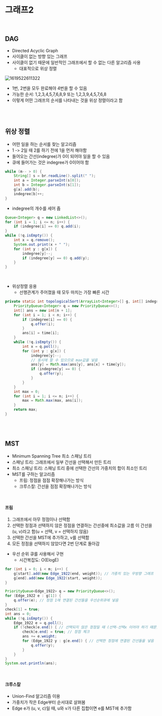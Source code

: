 # 그래프2

</br>

## DAG

- Directed Acyclic Graph 
- 사이클이 없는 방향 있는 그래프
- 사이클이 없기 때문에 일반적인 그래프에서 할 수 없는 다른 알고리즘 사용
  - 대표적으로 위상 정렬

![1619522611322](https://user-images.githubusercontent.com/33548856/116537054-b1162c00-a920-11eb-8096-a05e268d0422.png)

- 1번, 2번을 모두 완료해야 4번을 할 수 있음
- 가능한 순서: 1,2,3,4,5,7,6,8,9 또는 1,2,3,9,4,5,7,6,8 
- 이렇게 어떤 그래프의 순서를 나타내는 것을 위상 정렬이라고 함

</br>

</br>

## 위상 정렬

- 어떤 일을 하는 순서를 찾는 알고리즘
- 1 -> 2일 때 2를 하기 전에 1을 먼저 해야함
- 들어오는 간선(indegree)가 0이 되어야 일을 할 수 있음
- 큐에 들어가는 것은 indegree가 0이어야 함

```java
while (m-- > 0) {
	String[] s = br.readLine().split(" ");
	int a = Integer.parseInt(s[0]);
	int b = Integer.parseInt(s[1]);
	g[a].add(b);
	indegree[b]++;
}
```

- indegree의 개수를 세어 줌

```java
Queue<Integer> q = new LinkedList<>();
for (int i = 1; i <= n; i++) {
	if (indegree[i] == 0) q.add(i);
}
while (!q.isEmpty()) {
	int x = q.remove();
	System.out.print(x + " ");
	for (int y : g[x]) {
		indegree[y]--;
		if (indegree[y] == 0) q.add(y);
	}
}
```

</br>

- 위상정렬 응용
  - 선행관계가 주어졌을 때 모두 마치는 가장 빠른 시간

```java
private static int topologicalSort(ArrayList<Integer>[] g, int[] indegree, int[] time, int n) {
	PriorityQueue<Integer> q = new PriorityQueue<>();
	int[] ans = new int[n + 1];
	for (int i = 1; i < n; i++) {
		if (indegree[i] == 0) {
			q.offer(i);
		}
		ans[i] = time[i];
	}
	while (!q.isEmpty()) {
		int x = q.poll();
		for (int y : g[x]) {
			indegree[y]--;
            // 동시에 할 수 있으므로 max값을 넣음
			ans[y] = Math.max(ans[y], ans[x] + time[y]); 
			if (indegree[y] == 0) {
				q.offer(y);
			}
		}
	}
	int max = 0;
	for (int i = 1; i <= n; i++) {
		max = Math.max(max, ans[i]);
	}
	return max;
}
```

</br>

</br>

## MST

- Minimum Spanning Tree 최소 스패닝 트리
- 스패닝 트리: 그래프에서 일부 간선을 선택해서 만든 트리
- 최소 스패닝 트리: 스패닝 트리 중에 선택한 간선의 가중치의 합이 최소인 트리
- MST를 구하는 알고리즘
  - 프림: 정점을 점점 확장해나가는 방식
  - 크루스칼: 간선을 점점 확장해나가는 방식

</br>

#### 프림

1. 그래프에서 아무 정점이나 선택함
2. 선택한 정점과 선택하지 않은 정점을 연결하는 간선중에 최소값을 고름
   이 간선을 (u, v)라고 함(u = 선택, v = 선택하지 않음)
3. 선택한 간선을 MST에 추가하고, v를 선택함
4. 모든 정점을 선택하지 않았다면 2번 단계로 돌아감

- 우선 순위 큐를 사용해서 구현
  - 시간복잡도: O(ElogE)

```java
for (int i = 0; i < m; i++) {
	g[start].add(new Edge_1922(end, weight)); // 가중치 있는 무방향 그래프
	g[end].add(new Edge_1922(start, weight));
}

PriorityQueue<Edge_1922> q = new PriorityQueue<>();
for (Edge_1922 e : g[1]) {
	q.offer(e); // 정점 1에 연결된 간선들을 우선순위큐에 넣음
}
check[1] = true;
int ans = 0;
while (!q.isEmpty()) {
	Edge_1922 e = q.poll();
	if (!check[e.end]) { // 선택되지 않은 정점일 때 (선택-선택x 이어야 하기 때문)
		check[e.end] = true; // 정점 체크
		ans += e.weight;
		for (Edge_1922 y : g[e.end]) { // 선택한 정점에 연결된 간선들을 넣음
			q.offer(y);
		}
	}
}
System.out.println(ans);
```

</br>

#### 크루스칼

- Union-Find 알고리즘 이용
- 가중치가 작은 Edge부터 순서대로 살펴봄
- Edge e가 (u, v, c)일 때, u와 v가 다른 집합이면 e를 MST에 추가함

